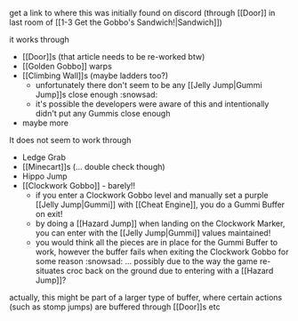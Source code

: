 get a link to where this was initially found on discord (through [[Door]] in last room of [[1-3 Get the Gobbo's Sandwich!|Sandwich]])

it works through
- [[Door]]s (that article needs to be re-worked btw)
- [[Golden Gobbo]] warps
- [[Climbing Wall]]s (maybe ladders too?)
	- unfortunately there don't seem to be any [[Jelly Jump|Gummi Jump]]s close enough :snowsad:
	- it's possible the developers were aware of this and intentionally didn't put any Gummis close enough
- maybe more

It does not seem to work through
- Ledge Grab
- [[Minecart]]s (... double check though)
- Hippo Jump
- [[Clockwork Gobbo]] - barely!!
	- if you enter a Clockwork Gobbo level and manually set a purple [[Jelly Jump|Gummi]] with [[Cheat Engine]], you do a Gummi Buffer on exit!
	- by doing a [[Hazard Jump]] when landing on the Clockwork Marker, you can enter with the [[Jelly Jump|Gummi]] values maintained!
	- you would think all the pieces are in place for the Gummi Buffer to work, however the buffer fails when exiting the Clockwork Gobbo for some reason :snowsad: ...  possibly due to the way the game re-situates croc back on the ground due to entering with a [[Hazard Jump]]?

actually, this might be part of a larger type of buffer, where certain actions (such as stomp jumps) are buffered through [[Door]]s etc